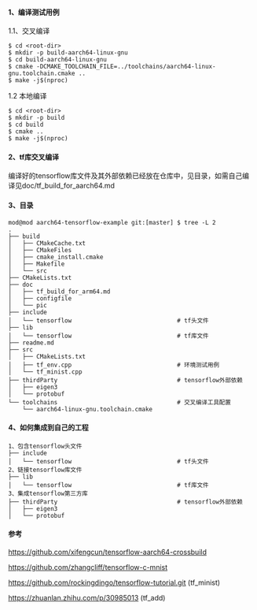 #### 1、编译测试用例

1.1、交叉编译

```shell
$ cd <root-dir>
$ mkdir -p build-aarch64-linux-gnu
$ cd build-aarch64-linux-gnu
$ cmake -DCMAKE_TOOLCHAIN_FILE=../toolchains/aarch64-linux-gnu.toolchain.cmake ..
$ make -j$(nproc)
```

1.2 本地编译

```shell
$ cd <root-dir>
$ mkdir -p build
$ cd build
$ cmake ..
$ make -j$(nproc)
```

#### 2、tf库交叉编译

​	编译好的tensorflow库文件及其外部依赖已经放在仓库中，见目录，如需自己编译见doc/tf_build_for_aarch64.md


#### 3、目录

```
mod@mod aarch64-tensorflow-example git:[master] $ tree -L 2
.
├── build
│   ├── CMakeCache.txt
│   ├── CMakeFiles
│   ├── cmake_install.cmake
│   ├── Makefile
│   └── src
├── CMakeLists.txt
├── doc
│   ├── tf_build_for_arm64.md
│   ├── configfile
│   └── pic
├── include
│   └── tensorflow 								# tf头文件
├── lib	
│   └── tensorflow 								# tf库文件
├── readme.md
├── src
│   ├── CMakeLists.txt
│   ├── tf_env.cpp 								# 环境测试用例
│   └── tf_minist.cpp
├── thirdParty 									# tensorflow外部依赖
│   ├── eigen3
│   └── protobuf
└── toolchains 									# 交叉编译工具配置
    └── aarch64-linux-gnu.toolchain.cmake
```

#### 4、如何集成到自己的工程

```
1、包含tensorflow头文件
├── include
│   └── tensorflow 								# tf头文件
2、链接tensorflow库文件
├── lib	
│   └── tensorflow 								# tf库文件
3、集成tensorflow第三方库
├── thirdParty 									# tensorflow外部依赖
│   ├── eigen3
│   └── protobuf
```

#### 参考

https://github.com/xifengcun/tensorflow-aarch64-crossbuild

https://github.com/zhangcliff/tensorflow-c-mnist

https://github.com/rockingdingo/tensorflow-tutorial.git  (tf_minist)

https://zhuanlan.zhihu.com/p/30985013 (tf_add)